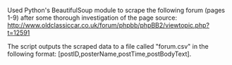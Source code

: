 Used Python's BeautifulSoup module to scrape the following forum (pages 1-9) after some thorough investigation of the page source:
http://www.oldclassiccar.co.uk/forum/phpbb/phpBB2/viewtopic.php?t=12591

The script outputs the scraped data to a file called "forum.csv" in the following format: [postID,posterName,postTime,postBodyText].